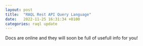 ```yaml
---
layout: post
title:  "RAQL Rest API Query Language"
date:   2022-11-25 16:31:34 +0100
categories: raql update
---
```

Docs are online and they will soon be full of usefull info for you!

